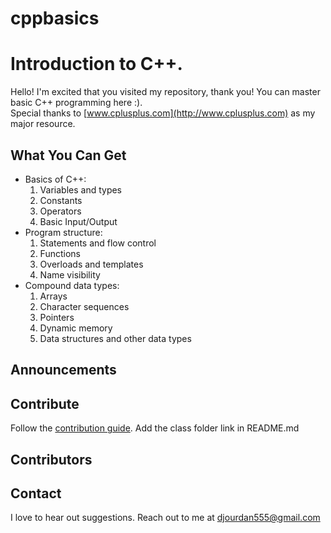 # cppbasics
<h1> Introduction to C++. </h1>

Hello! I'm excited that you visited my repository, thank you! You can master basic C++ programming here :).
<br>Special thanks to [www.cplusplus.com](http://www.cplusplus.com) as my major resource.

<h2> What You Can Get </h2>

- Basics of C++:
    1. Variables and types
    2. Constants
    3. Operators
    4. Basic Input/Output
- Program structure:
    1. Statements and flow control
    2. Functions
    3. Overloads and templates
    4. Name visibility
- Compound data types:
    1. Arrays
    2. Character sequences
    3. Pointers
    4. Dynamic memory
    5. Data structures and other data types
  
<h2> Announcements </h2>
  
<h2> Contribute </h2>
 
Follow the [contribution guide](https://github.com/CC-MNNIT/2018-19-Classes/blob/master/.github/CONTRIBUTING.md). Add the class folder link in README.md

<h2> Contributors </h2>

<h2> Contact </h2>
  
I love to hear out suggestions. Reach out to me at djourdan555@gmail.com
